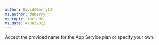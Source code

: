 ```yaml
---
author: DavidCBerry13
ms.author: daberry
ms.topic: include
ms.date: 4/30/2022
---
```

Accept the provided name for the App Service plan or specify your own.